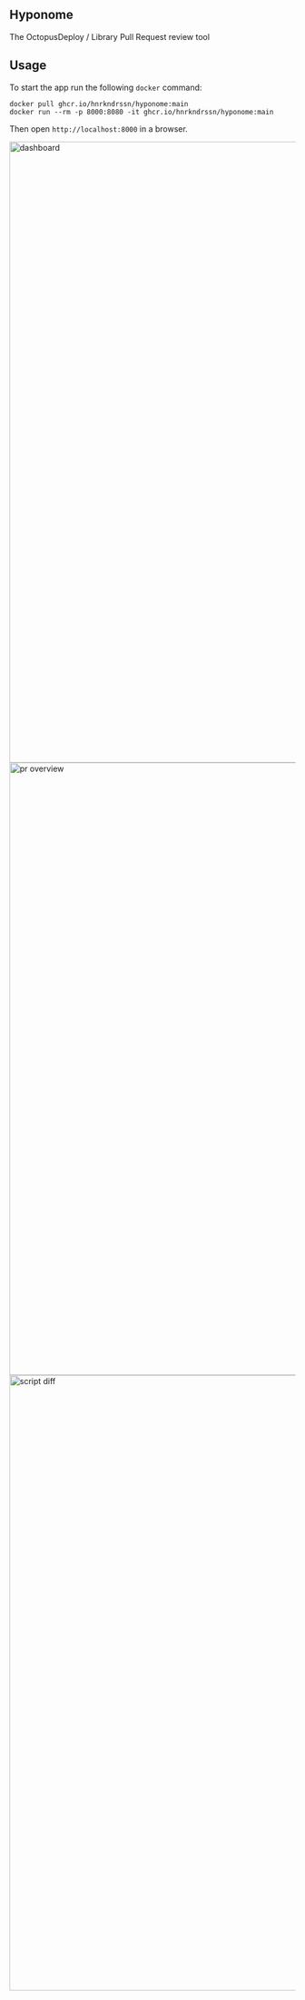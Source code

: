 ## Hyponome

The OctopusDeploy / Library Pull Request review tool

## Usage

To start the app run the following `docker` command:
```
docker pull ghcr.io/hnrkndrssn/hyponome:main
docker run --rm -p 8000:8080 -it ghcr.io/hnrkndrssn/hyponome:main
```

Then open `http://localhost:8000` in a browser.

<img width="1094" alt="dashboard" src="https://github.com/user-attachments/assets/1e038de7-615b-4e0d-bdd0-f8fd1783b287">

<img width="1079" alt="pr overview" src="https://github.com/user-attachments/assets/cc9ca334-356d-410b-834a-77981217ba5d">

<img width="1084" alt="script diff" src="https://github.com/user-attachments/assets/9c178b41-eada-40bd-b23f-d6de17f9862a">
